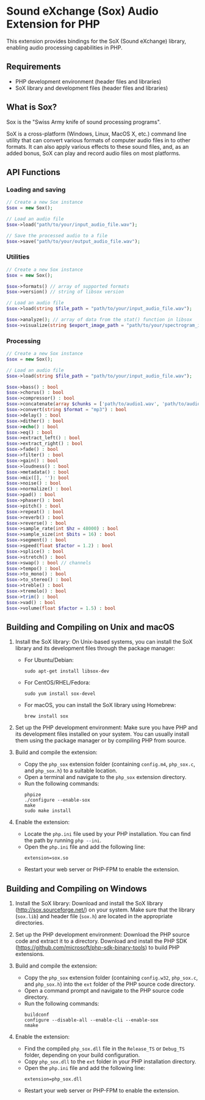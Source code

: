 # Sound eXchange (Sox) Audio Extension for PHP

This extension provides bindings for the SoX (Sound eXchange) library, enabling audio processing capabilities in PHP.

## Requirements

- PHP development environment (header files and libraries)
- SoX library and development files (header files and libraries)

## What is Sox?

Sox is the "Swiss Army knife of sound processing programs".

SoX is a cross-platform (Windows, Linux, MacOS X, etc.) command line utility that can convert various formats of computer audio files in to other formats. It can also apply various effects to these sound files, and, as an added bonus, SoX can play and record audio files on most platforms.

## API Functions

### Loading and saving

```php
// Create a new Sox instance
$sox = new Sox();

// Load an audio file
$sox->load("path/to/your/input_audio_file.wav");

// Save the processed audio to a file
$sox->save("path/to/your/output_audio_file.wav");
```

### Utilities

```php
// Create a new Sox instance
$sox = new Sox();

$sox->formats() // array of supported formats
$sox->version() // string of libsox version

// Load an audio file
$sox->load(string $file_path = "path/to/your/input_audio_file.wav");

$sox->analyze(); // array of data from the stat() function in libsox
$sox->visualize(string $export_image_path = "path/to/your/spectrogram_image.png", int $width = 1024, int $height = 768, array $rgb_values = [100, 20, 56]) : bool // generate a spectrogram with RGB colour values
```

### Processing

```php
// Create a new Sox instance
$sox = new Sox();

// Load an audio file
$sox->load(string $file_path = "path/to/your/input_audio_file.wav");

$sox->bass() : bool
$sox->chorus() : bool
$sox->compressor() : bool
$sox->concatenate(array $chunks = ['path/to/audio1.wav', 'path/to/audio2.wav']) : bool
$sox->convert(string $format = "mp3") : bool
$sox->delay() : bool
$sox->dither() : bool
$sox->echo() : bool
$sox->eq() : bool
$sox->extract_left() : bool
$sox->extract_right() : bool
$sox->fade() : bool
$sox->filter() : bool
$sox->gain() : bool
$sox->loudness() : bool
$sox->metadata() : bool
$sox->mix([], ''): bool
$sox->noise() : bool
$sox->normalize() : bool
$sox->pad() : bool
$sox->phaser() : bool
$sox->pitch() : bool
$sox->repeat() : bool
$sox->reverb() : bool
$sox->reverse() : bool
$sox->sample_rate(int $hz = 48000) : bool
$sox->sample_size(int $bits = 16) : bool
$sox->segment() : bool
$sox->speed(float $factor = 1.2) : bool
$sox->splice() : bool
$sox->stretch() : bool
$sox->swap() : bool // channels
$sox->tempo() : bool
$sox->to_mono() : bool
$sox->to_stereo() : bool
$sox->treble() : bool
$sox->tremolo() : bool
$sox->trim() : bool
$sox->vad() : bool
$sox->volume(float $factor = 1.5) : bool
```


## Building and Compiling on Unix and macOS

1. Install the SoX library:
   On Unix-based systems, you can install the SoX library and its development files through the package manager:
   - For Ubuntu/Debian:
     ```
     sudo apt-get install libsox-dev
     ```
   - For CentOS/RHEL/Fedora:
     ```
     sudo yum install sox-devel
     ```
   - For macOS, you can install the SoX library using Homebrew:
     ```
     brew install sox
     ```

2. Set up the PHP development environment:
   Make sure you have PHP and its development files installed on your system. You can usually install them using the package manager or by compiling PHP from source.

3. Build and compile the extension:
   - Copy the `php_sox` extension folder (containing `config.m4`, `php_sox.c`, and `php_sox.h`) to a suitable location.
   - Open a terminal and navigate to the `php_sox` extension directory.
   - Run the following commands:
     ```
     phpize
     ./configure --enable-sox
     make
     sudo make install
     ```

4. Enable the extension:
   - Locate the `php.ini` file used by your PHP installation. You can find the path by running `php --ini`.
   - Open the `php.ini` file and add the following line:
     ```
     extension=sox.so
     ```
   - Restart your web server or PHP-FPM to enable the extension.

## Building and Compiling on Windows

1. Install the SoX library:
   Download and install the SoX library (http://sox.sourceforge.net/) on your system. Make sure that the library (`sox.lib`) and header file (`sox.h`) are located in the appropriate directories.

2. Set up the PHP development environment:
   Download the PHP source code and extract it to a directory. Download and install the PHP SDK (https://github.com/microsoft/php-sdk-binary-tools) to build PHP extensions.

3. Build and compile the extension:
   - Copy the `php_sox` extension folder (containing `config.w32`, `php_sox.c`, and `php_sox.h`) into the `ext` folder of the PHP source code directory.
   - Open a command prompt and navigate to the PHP source code directory.
   - Run the following commands:
     ```
     buildconf
     configure --disable-all --enable-cli --enable-sox
     nmake
     ```

4. Enable the extension:
   - Find the compiled `php_sox.dll` file in the `Release_TS` or `Debug_TS` folder, depending on your build configuration.
   - Copy `php_sox.dll` to the `ext` folder in your PHP installation directory.
   - Open the `php.ini` file and add the following line:
     ```
     extension=php_sox.dll
     ```
   - Restart your web server or PHP-FPM to enable the extension.

